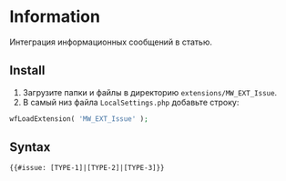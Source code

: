 # Information

Интеграция информационных сообщений в статью.

## Install

1. Загрузите папки и файлы в директорию `extensions/MW_EXT_Issue`.
2. В самый низ файла `LocalSettings.php` добавьте строку:

```php
wfLoadExtension( 'MW_EXT_Issue' );
```

## Syntax

```html
{{#issue: [TYPE-1]|[TYPE-2]|[TYPE-3]}}
```
